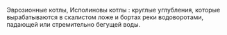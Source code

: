 ---
---

Эврозионные котлы, Исполиновы котлы
: круглые углубления, которые вырабатываются в скалистом ложе и бортах реки водоворотами, падающей или стремительно бегущей воды.
